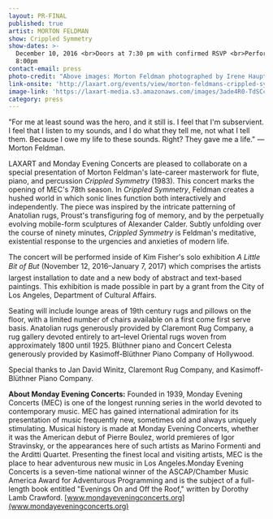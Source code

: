 ```yaml
---
layout: PR-FINAL
published: true
artist: MORTON FELDMAN
show: Crippled Symmetry
show-dates: >-
  December 10, 2016 <br>Doors at 7:30 pm with confirmed RSVP <br>Performance at
  8:00pm
contact-email: press
photo-credit: "Above images: Morton Feldman photographed by Irene Haupt. Courtesy of MEC; Turkish Kirschehir rug, 3\x921\x94 x 4\x92 6\x94,  circa 1900, courtesy of Claremont Rug Company."
link-onsite: 'http://laxart.org/events/view/morton-feldmans-crippled-symmetry/'
image-link: 'https://laxart-media.s3.amazonaws.com/images/3ade4R0-TdSCcZCZmbKfEA.jpg'
category: press
---
```

"For me at least sound was the hero, and it still is. I feel that I'm subservient. I feel that I listen to my sounds, and I do what they tell me, not what I tell them. Because I owe my life to these sounds. Right? They gave me a life." — Morton Feldman.

LAXART and Monday Evening Concerts are pleased to collaborate on a special presentation of Morton Feldman's late-career masterwork for flute, piano, and percussion *Crippled Symmetry* (1983). This concert marks the opening of MEC's 78th season. In *Crippled Symmetry*, Feldman creates a hushed world in which sonic lines function both interactively and independently. The piece was inspired by the intricate patterning of Anatolian rugs, Proust's transfiguring fog of memory, and by the perpetually evolving mobile-form sculptures of Alexander Calder. Subtly unfolding over the course of ninety minutes, *Crippled Symmetry* is Feldman's meditative, existential response to the urgencies and anxieties of modern life.

The concert will be performed inside of Kim Fisher's solo exhibition *A Little Bit of But* (November 12, 2016–January 7, 2017) which comprises the artists largest installation to date and a new body of abstract and text-based paintings. This exhibition is made possible in part by a grant from the City of Los Angeles, Department of Cultural Affairs.

Seating will include lounge areas of 19th century rugs and pillows on the floor, with a limited number of chairs available on a first come first serve basis. Anatolian rugs generously provided by Claremont Rug Company, a rug gallery devoted entirely to art–level Oriental rugs woven from approximately 1800 until 1925. Blüthner piano and Concert Celesta generously provided by Kasimoff-Blüthner Piano Company of Hollywood.

Special thanks to Jan David Winitz, Claremont Rug Company, and Kasimoff-Blüthner Piano Company.

**About Monday Evening Concerts:**
Founded in 1939, Monday Evening Concerts (MEC) is one of the longest running series in the world devoted to contemporary music. MEC has gained international admiration for its presentation of music frequently new, sometimes old and always uniquely stimulating. Musical history is made at Monday Evening Concerts, whether it was the American debut of Pierre Boulez, world premieres of Igor Stravinsky, or the appearances here of such artists as Marino Formenti and the Arditti Quartet. Presenting the finest local and visiting artists, MEC is the place to hear adventurous new music in Los Angeles.Monday Evening Concerts is a seven-time national winner of the ASCAP/Chamber Music America Award for Adventurous Programming and is the subject of a full-length book entitled "Evenings On and Off the Roof," written by Dorothy Lamb Crawford. [www.mondayeveningconcerts.org](www.mondayeveningconcerts.org)
